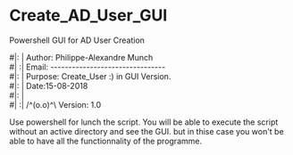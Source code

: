 # Create_AD_User_GUI
Powershell GUI for AD User Creation
      
#|: | Author:  Philippe-Alexandre Munch                                       
#| :| Email:   --------------------------------                   
#|: | Purpose: Create_User :)  in GUI Version.                    
#|: |         		Date:15-08-2018                                 
#|: |                                                             
#| :| 	/^(o.o)^\    Version: 1.0           	                    

Use powershell for lunch the script.
You will be able to execute the script without an active directory and see the GUI.
but in thise case you won't be able to have all the functionnality of the programme.

